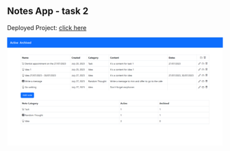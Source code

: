 ## Notes App - task 2

Deployed Project: [click here](https://64c3d2de095ba50eac11cc16--sprightly-parfait-5bccf3.netlify.app/)

![screen](https://github.com/alinakornieieva/task-2-react/blob/main/screen_1.png)
